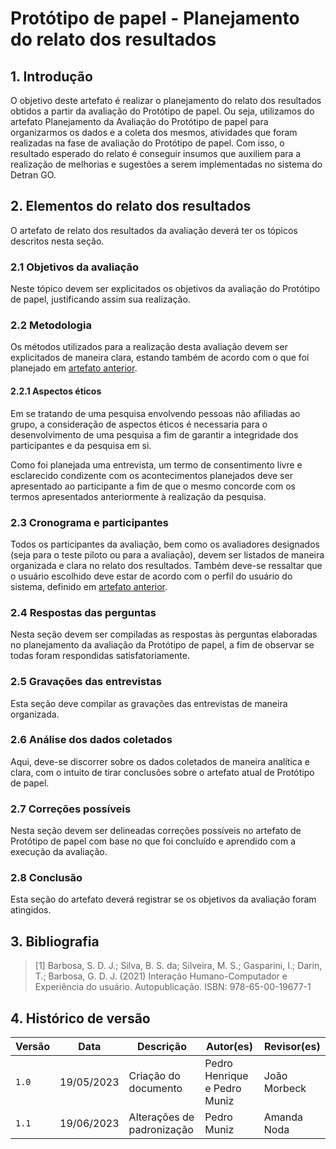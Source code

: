 # Protótipo de papel - Planejamento do relato dos resultados

## 1. Introdução

O objetivo deste artefato é realizar o planejamento do relato dos resultados obtidos a partir da avaliação do Protótipo de papel. Ou seja, utilizamos do artefato Planejamento da Avaliação do Protótipo de papel para organizarmos os dados e a coleta dos mesmos, atividades que foram realizadas na fase de avaliação do Protótipo de papel. Com isso, o resultado esperado do relato é conseguir insumos que auxiliem para a realização de melhorias e sugestões a serem implementadas no sistema do Detran GO.

## 2. Elementos do relato dos resultados

O artefato de relato dos resultados da avaliação deverá ter os tópicos descritos nesta seção.

### 2.1 Objetivos da avaliação

Neste tópico devem ser explicitados os objetivos da avaliação do Protótipo de papel, justificando assim sua realização.

### 2.2 Metodologia

Os métodos utilizados para a realização desta avaliação devem ser explicitados de maneira clara, estando também de acordo com o que foi planejado em [artefato anterior](./planejamentoAvaliacao.md).

#### 2.2.1 Aspectos éticos

Em se tratando de uma pesquisa envolvendo pessoas não afiliadas ao grupo, a consideração de aspectos éticos é necessaria para o desenvolvimento de uma pesquisa a fim de garantir a integridade dos participantes e da pesquisa em si.

Como foi planejada uma entrevista, um termo de consentimento livre e esclarecido condizente com os acontecimentos planejados deve ser apresentado ao participante a fim de que o mesmo concorde com os termos apresentados anteriormente à realização da pesquisa.

### 2.3 Cronograma e participantes

Todos os participantes da avaliação, bem como os avaliadores designados (seja para o teste piloto ou para a avaliação), devem ser listados de maneira organizada e clara no relato dos resultados. Também deve-se ressaltar que o usuário escolhido deve estar de acordo com o perfil do usuário do sistema, definido em [artefato anterior](./../../../analise_requisitos/perfilUsuario.md).

### 2.4 Respostas das perguntas

Nesta seção devem ser compiladas as respostas às perguntas elaboradas no planejamento da avaliação da Protótipo de papel, a fim de observar se todas foram respondidas satisfatoriamente.

### 2.5 Gravações das entrevistas

Esta seção deve compilar as gravações das entrevistas de maneira organizada.

### 2.6 Análise dos dados coletados

Aqui, deve-se discorrer sobre os dados coletados de maneira analítica e clara, com o intuito de tirar conclusões sobre o artefato atual de Protótipo de papel.

### 2.7 Correções possíveis

Nesta seção devem ser delineadas correções possíveis no artefato de Protótipo de papel com base no que foi concluído e aprendido com a execução da avaliação.

### 2.8 Conclusão

Esta seção do artefato deverá registrar se os objetivos da avaliação foram atingidos.

## 3. Bibliografia

> [1] Barbosa, S. D. J.; Silva, B. S. da; Silveira, M. S.; Gasparini, I.; Darin, T.; Barbosa, G. D. J. (2021) Interação Humano-Computador e Experiência do usuário. Autopublicação. ISBN: 978-65-00-19677-1

## 4. Histórico de versão
| Versão | Data       | Descrição            | Autor(es)   | Revisor(es)    |
|--------|------------|----------------------|-------------|----------------|
| `1.0`  | 19/05/2023 | Criação do documento | Pedro Henrique e Pedro Muniz | João Morbeck |
| `1.1`  | 19/06/2023 | Alterações de padronização | Pedro Muniz | Amanda Noda |
